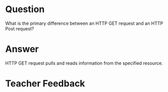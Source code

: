 # Question

What is the primary difference between an HTTP GET request and an HTTP Post request?

# Answer
HTTP GET request pulls and reads information from the specified resource.

# Teacher Feedback